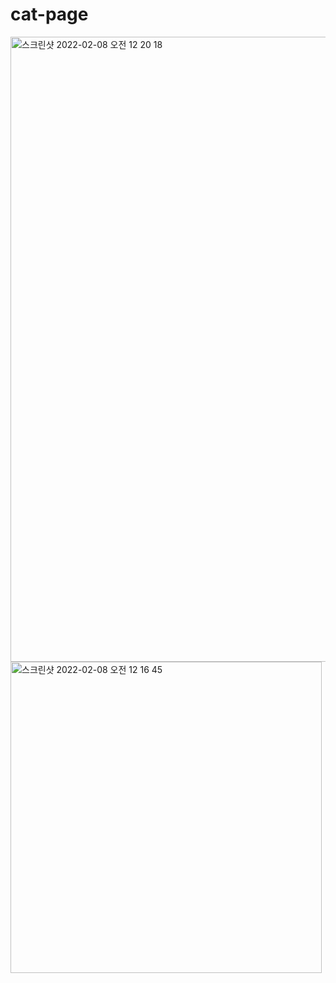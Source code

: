 # cat-page
<img width="1000" alt="스크린샷 2022-02-08 오전 12 20 18" src="https://user-images.githubusercontent.com/67595495/152817018-18b2d1f5-c3cf-4622-8973-81784e2498a9.png">
<img width="498" alt="스크린샷 2022-02-08 오전 12 16 45" src="https://user-images.githubusercontent.com/67595495/152816591-e513da78-d16b-4ec7-bc64-7898c9562e20.png">

